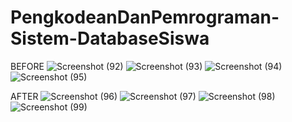 # PengkodeanDanPemrograman-Sistem-DatabaseSiswa

BEFORE
![Screenshot (92)](https://github.com/AishaSmitaMada/PengkodeanDanPemrograman-Sistem-DatabaseSiswa/assets/153173592/72ea937c-ec1d-4855-8f4e-1a79a748a6a0)
![Screenshot (93)](https://github.com/AishaSmitaMada/PengkodeanDanPemrograman-Sistem-DatabaseSiswa/assets/153173592/1deee368-c694-4fc4-8f34-c7ab007df05e)
![Screenshot (94)](https://github.com/AishaSmitaMada/PengkodeanDanPemrograman-Sistem-DatabaseSiswa/assets/153173592/45a44d16-4425-44b9-8bd8-f23e22b1d072)
![Screenshot (95)](https://github.com/AishaSmitaMada/PengkodeanDanPemrograman-Sistem-DatabaseSiswa/assets/153173592/89ba8c8f-29b0-41f7-a135-6ee9fe5ef078)

AFTER
![Screenshot (96)](https://github.com/AishaSmitaMada/PengkodeanDanPemrograman-Sistem-DatabaseSiswa/assets/153173592/de74ba77-fb32-4438-ac71-f56ba1104506)
![Screenshot (97)](https://github.com/AishaSmitaMada/PengkodeanDanPemrograman-Sistem-DatabaseSiswa/assets/153173592/8b1ae41b-c87a-4305-8305-0b94de6a3043)
![Screenshot (98)](https://github.com/AishaSmitaMada/PengkodeanDanPemrograman-Sistem-DatabaseSiswa/assets/153173592/4d9dd93c-e0a2-4d5f-b5dd-c6ce29f745b6)
![Screenshot (99)](https://github.com/AishaSmitaMada/PengkodeanDanPemrograman-Sistem-DatabaseSiswa/assets/153173592/3ff3d908-e585-4fb9-9f3d-eddb890729c0)
